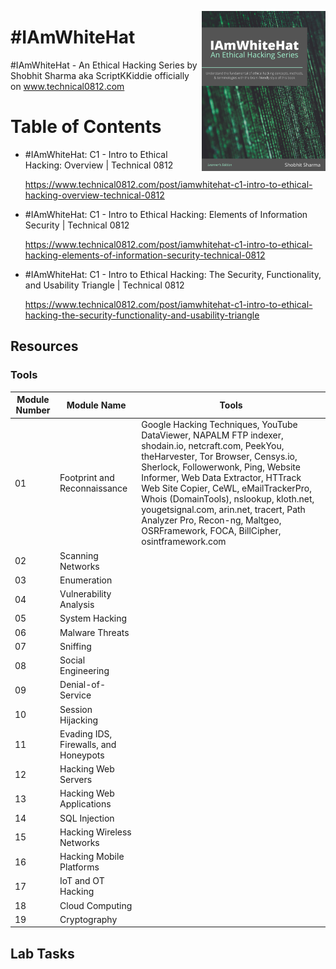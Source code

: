<a href="https://www.technical0812.com"><img src="frontcover.png" alt="Mastering spaCy" height="256px" align="right"></a>


# #IAmWhiteHat
#IAmWhiteHat - An Ethical Hacking Series by Shobhit Sharma aka ScriptKKiddie officially on www.technical0812.com


# Table of Contents


- #IAmWhiteHat: C1 - Intro to Ethical Hacking: Overview | Technical 0812 

  https://www.technical0812.com/post/iamwhitehat-c1-intro-to-ethical-hacking-overview-technical-0812

- #IAmWhiteHat: C1 - Intro to Ethical Hacking: Elements of Information Security | Technical 0812 

  https://www.technical0812.com/post/iamwhitehat-c1-intro-to-ethical-hacking-elements-of-information-security-technical-0812
  
- #IAmWhiteHat: C1 - Intro to Ethical Hacking: The Security, Functionality, and Usability Triangle | Technical 0812
  
  https://www.technical0812.com/post/iamwhitehat-c1-intro-to-ethical-hacking-the-security-functionality-and-usability-triangle
  
  
## Resources 

### Tools

Module Number | Module Name | Tools
------------- | ----------- | -----
01 | Footprint and Reconnaissance | Google Hacking Techniques, YouTube DataViewer, NAPALM FTP indexer, shodain.io, netcraft.com, PeekYou, theHarvester, Tor Browser, Censys.io, Sherlock, Followerwonk, Ping, Website Informer, Web Data Extractor, HTTrack Web Site Copier, CeWL, eMailTrackerPro, Whois (DomainTools), nslookup, kloth.net, yougetsignal.com, arin.net, tracert, Path Analyzer Pro, Recon-ng, Maltgeo, OSRFramework, FOCA, BillCipher, osintframework.com
02 | Scanning Networks
03 | Enumeration
04 | Vulnerability Analysis
05 | System Hacking
06 | Malware Threats
07 | Sniffing
08 | Social Engineering
09 | Denial-of-Service
10 | Session Hijacking 
11 | Evading IDS, Firewalls, and Honeypots
12 | Hacking Web Servers
13 | Hacking Web Applications 
14 | SQL Injection
15 | Hacking Wireless Networks
16 | Hacking Mobile Platforms
17 | IoT and OT Hacking
18 | Cloud Computing
19 | Cryptography

## Lab Tasks

